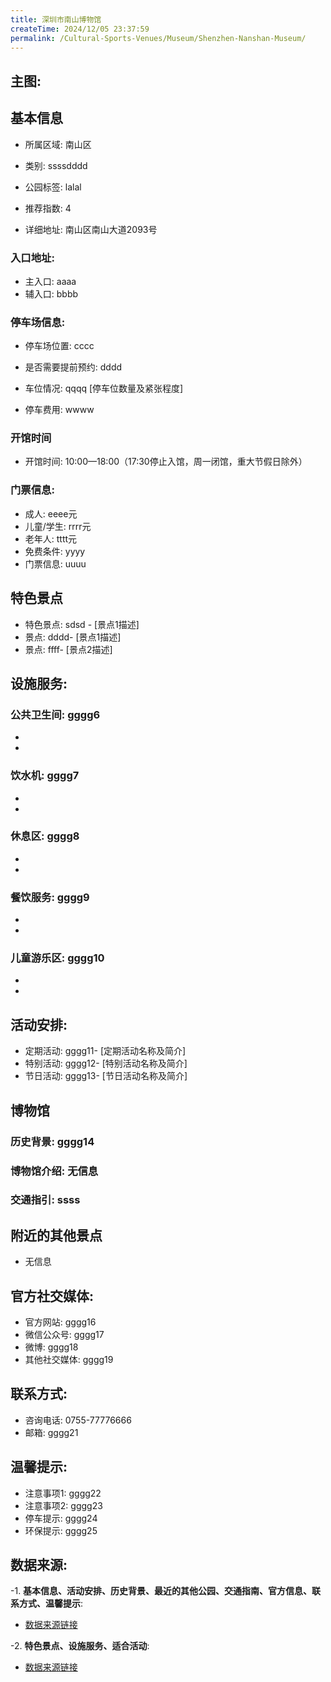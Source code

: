 ```yaml
---
title: 深圳市南山博物馆
createTime: 2024/12/05 23:37:59
permalink: /Cultural-Sports-Venues/Museum/Shenzhen-Nanshan-Museum/
---
```


## 主图:
<ImageCard
image="nan"
title= "深圳市南山博物馆"
description= ""
date="2024/12/05"
href="/"
author="市文化广电旅游体育局"
/>
## 基本信息

- 所属区域: 南山区

- 类别: ssssdddd

- 公园标签: lalal

- 推荐指数: 4

- 详细地址: 南山区南山大道2093号

### 入口地址:
- 主入口: aaaa
- 辅入口: bbbb
### 停车场信息:
- 停车场位置: cccc

- 是否需要提前预约: dddd

- 车位情况: qqqq [停车位数量及紧张程度]

- 停车费用: wwww

### 开馆时间
- 开馆时间: 10:00—18:00（17:30停止入馆，周一闭馆，重大节假日除外）

### 门票信息:
- 成人: eeee元
- 儿童/学生: rrrr元
- 老年人: tttt元
- 免费条件: yyyy
- 门票信息: uuuu
## 特色景点
- 特色景点: sdsd - [景点1描述]
- 景点: dddd- [景点1描述]
- 景点: ffff- [景点2描述]
## 设施服务:
### 公共卫生间: gggg6
- 
- 
### 饮水机: gggg7
- 
- 
### 休息区: gggg8
- 
- 
### 餐饮服务: gggg9
- 
- 
### 儿童游乐区: gggg10
- 
- 
## 活动安排:
- 定期活动: gggg11- [定期活动名称及简介]
- 特别活动: gggg12- [特别活动名称及简介]
- 节日活动: gggg13- [节日活动名称及简介]
## 博物馆
### 历史背景: gggg14
### 博物馆介绍: 无信息
### 交通指引: ssss

## 附近的其他景点
- 无信息

## 官方社交媒体:
- 官方网站: gggg16
- 微信公众号: gggg17
- 微博: gggg18
- 其他社交媒体: gggg19

## 联系方式:
- 咨询电话: 0755-77776666
- 邮箱: gggg21

## 温馨提示:
- 注意事项1: gggg22
- 注意事项2: gggg23
- 停车提示: gggg24
- 环保提示: gggg25

## 数据来源:
-1. **基本信息、活动安排、历史背景、最近的其他公园、交通指南、官方信息、联系方式、温馨提示**:
- [数据来源链接](http://wtl.sz.gov.cn/ggfw/whl/bwgylb/index.html)

-2. **特色景点、设施服务、适合活动**:
- [数据来源链接](http://wtl.sz.gov.cn/ggfw/whl/bwgylb/index.html)

